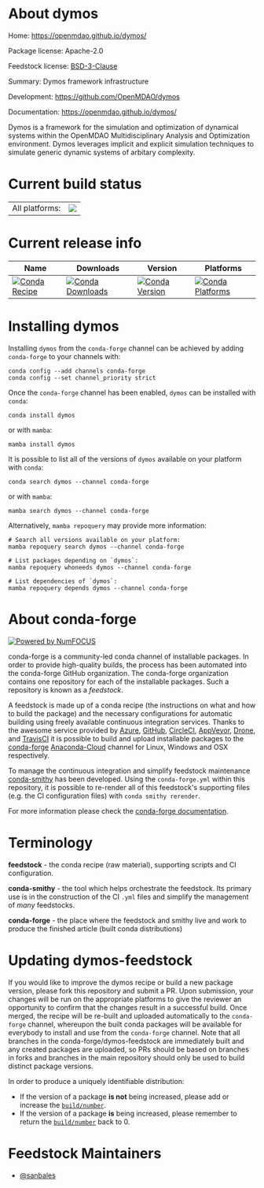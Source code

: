 About dymos
==============

Home: https://openmdao.github.io/dymos/

Package license: Apache-2.0

Feedstock license: [BSD-3-Clause](https://github.com/conda-forge/dymos-feedstock/blob/main/LICENSE.txt)

Summary: Dymos framework infrastructure

Development: https://github.com/OpenMDAO/dymos

Documentation: https://openmdao.github.io/dymos/

Dymos is a framework for the simulation and optimization of dynamical systems 
within the OpenMDAO Multidisciplinary Analysis and Optimization environment. 
Dymos leverages implicit and explicit simulation techniques to simulate generic 
dynamic systems of arbitary complexity.


Current build status
====================


<table><tr><td>All platforms:</td>
    <td>
      <a href="https://dev.azure.com/conda-forge/feedstock-builds/_build/latest?definitionId=7766&branchName=main">
        <img src="https://dev.azure.com/conda-forge/feedstock-builds/_apis/build/status/dymos-feedstock?branchName=main">
      </a>
    </td>
  </tr>
</table>

Current release info
====================

| Name | Downloads | Version | Platforms |
| --- | --- | --- | --- |
| [![Conda Recipe](https://img.shields.io/badge/recipe-dymos-green.svg)](https://anaconda.org/conda-forge/dymos) | [![Conda Downloads](https://img.shields.io/conda/dn/conda-forge/dymos.svg)](https://anaconda.org/conda-forge/dymos) | [![Conda Version](https://img.shields.io/conda/vn/conda-forge/dymos.svg)](https://anaconda.org/conda-forge/dymos) | [![Conda Platforms](https://img.shields.io/conda/pn/conda-forge/dymos.svg)](https://anaconda.org/conda-forge/dymos) |

Installing dymos
===================

Installing `dymos` from the `conda-forge` channel can be achieved by adding `conda-forge` to your channels with:

```
conda config --add channels conda-forge
conda config --set channel_priority strict
```

Once the `conda-forge` channel has been enabled, `dymos` can be installed with `conda`:

```
conda install dymos
```

or with `mamba`:

```
mamba install dymos
```

It is possible to list all of the versions of `dymos` available on your platform with `conda`:

```
conda search dymos --channel conda-forge
```

or with `mamba`:

```
mamba search dymos --channel conda-forge
```

Alternatively, `mamba repoquery` may provide more information:

```
# Search all versions available on your platform:
mamba repoquery search dymos --channel conda-forge

# List packages depending on `dymos`:
mamba repoquery whoneeds dymos --channel conda-forge

# List dependencies of `dymos`:
mamba repoquery depends dymos --channel conda-forge
```


About conda-forge
=================

[![Powered by
NumFOCUS](https://img.shields.io/badge/powered%20by-NumFOCUS-orange.svg?style=flat&colorA=E1523D&colorB=007D8A)](https://numfocus.org)

conda-forge is a community-led conda channel of installable packages.
In order to provide high-quality builds, the process has been automated into the
conda-forge GitHub organization. The conda-forge organization contains one repository
for each of the installable packages. Such a repository is known as a *feedstock*.

A feedstock is made up of a conda recipe (the instructions on what and how to build
the package) and the necessary configurations for automatic building using freely
available continuous integration services. Thanks to the awesome service provided by
[Azure](https://azure.microsoft.com/en-us/services/devops/), [GitHub](https://github.com/),
[CircleCI](https://circleci.com/), [AppVeyor](https://www.appveyor.com/),
[Drone](https://cloud.drone.io/welcome), and [TravisCI](https://travis-ci.com/)
it is possible to build and upload installable packages to the
[conda-forge](https://anaconda.org/conda-forge) [Anaconda-Cloud](https://anaconda.org/)
channel for Linux, Windows and OSX respectively.

To manage the continuous integration and simplify feedstock maintenance
[conda-smithy](https://github.com/conda-forge/conda-smithy) has been developed.
Using the ``conda-forge.yml`` within this repository, it is possible to re-render all of
this feedstock's supporting files (e.g. the CI configuration files) with ``conda smithy rerender``.

For more information please check the [conda-forge documentation](https://conda-forge.org/docs/).

Terminology
===========

**feedstock** - the conda recipe (raw material), supporting scripts and CI configuration.

**conda-smithy** - the tool which helps orchestrate the feedstock.
                   Its primary use is in the construction of the CI ``.yml`` files
                   and simplify the management of *many* feedstocks.

**conda-forge** - the place where the feedstock and smithy live and work to
                  produce the finished article (built conda distributions)


Updating dymos-feedstock
===========================

If you would like to improve the dymos recipe or build a new
package version, please fork this repository and submit a PR. Upon submission,
your changes will be run on the appropriate platforms to give the reviewer an
opportunity to confirm that the changes result in a successful build. Once
merged, the recipe will be re-built and uploaded automatically to the
`conda-forge` channel, whereupon the built conda packages will be available for
everybody to install and use from the `conda-forge` channel.
Note that all branches in the conda-forge/dymos-feedstock are
immediately built and any created packages are uploaded, so PRs should be based
on branches in forks and branches in the main repository should only be used to
build distinct package versions.

In order to produce a uniquely identifiable distribution:
 * If the version of a package **is not** being increased, please add or increase
   the [``build/number``](https://docs.conda.io/projects/conda-build/en/latest/resources/define-metadata.html#build-number-and-string).
 * If the version of a package **is** being increased, please remember to return
   the [``build/number``](https://docs.conda.io/projects/conda-build/en/latest/resources/define-metadata.html#build-number-and-string)
   back to 0.

Feedstock Maintainers
=====================

* [@sanbales](https://github.com/sanbales/)

